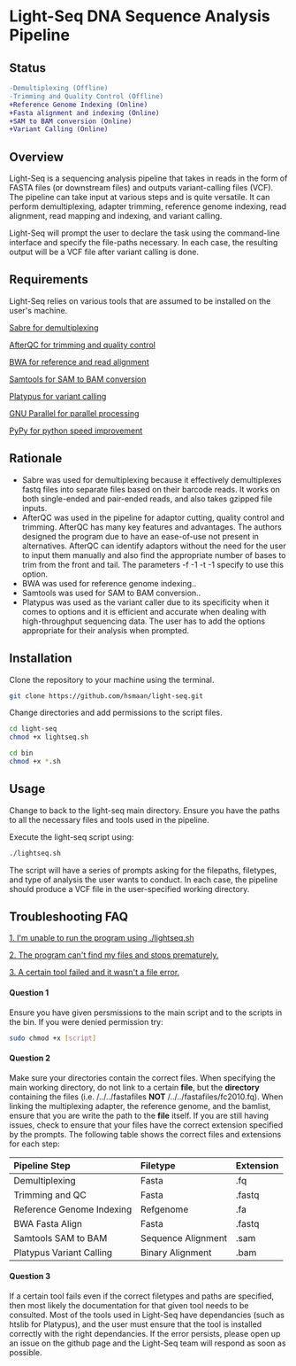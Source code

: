 # Light-Seq DNA Sequence Analysis Pipeline

## Status

```diff
-Demultiplexing (Offline)
-Trimming and Quality Control (Offline)
+Reference Genome Indexing (Online)
+Fasta alignment and indexing (Online)
+SAM to BAM conversion (Online)
+Variant Calling (Online)
``` 


## Overview

Light-Seq is a sequencing analysis pipeline that takes in reads in the form of FASTA files (or downstream files) and outputs variant-calling files (VCF). The pipeline can take input at various steps and is quite versatile. It can perform demultiplexing, adapter trimming, reference genome indexing, read alignment, read mapping and indexing, and variant calling. 

Light-Seq will prompt the user to declare the task using the command-line interface and specify the file-paths necessary. In each case, the resulting output will be a VCF file after variant calling is done. 

## Requirements

Light-Seq relies on various tools that are assumed to be installed on the user's machine.

[Sabre for demultiplexing](https://github.com/najoshi/sabre)

[AfterQC for trimming and quality control](https://github.com/OpenGene/AfterQC)

[BWA for reference and read alignment](https://github.com/lh3/bwa)

[Samtools for SAM to BAM conversion](http://www.htslib.org/)

[Platypus for variant calling](https://github.com/andyrimmer/Platypus)

[GNU Parallel for parallel processing](https://www.gnu.org/software/parallel/)

[PyPy for python speed improvement](https://pypy.org/download.html)

## Rationale


* Sabre was used for demultiplexing because it effectively demultiplexes fastq files into separate files based on their barcode reads. It works on both single-ended and pair-ended reads, and also takes gzipped file inputs.
* AfterQC was used in the pipeline for adaptor cutting, quality control and trimming. AfterQC has many key features and advantages. The authors designed the program due to have an ease-of-use not present in alternatives. AfterQC can identify adaptors without the need for the user to input them manually and also find the appropriate number of bases to trim from the front and tail. The parameters -f -1 -t -1 specify to use this option.
* BWA was used for reference genome indexing..
* Samtools was used for SAM to BAM conversion..
* Platypus was used as the variant caller due to its specificity when it comes to options and it is efficient and accurate when dealing with high-throughput sequencing data. The user has to add the options appropriate for their analysis when prompted. 

## Installation

Clone the repository to your machine using the terminal.

```bash
git clone https://github.com/hsmaan/light-seq.git
```

Change directories and add permissions to the script files.

```bash
cd light-seq
chmod +x lightseq.sh

cd bin
chmod +x *.sh
```

## Usage

Change to back to the light-seq main directory. Ensure you have the paths to all the necessary files and tools used in the pipeline.

Execute the light-seq script using:

```bash
./lightseq.sh
```
The script will have a series of prompts asking for the filepaths, filetypes, and type of analysis the user wants to conduct. In each case, the pipeline should produce a VCF file in the user-specified working directory.

## Troubleshooting FAQ

[1. I'm unable to run the program using ./lightseq.sh](#q1)

[2. The program can't find my files and stops prematurely.](#q2)

[3. A certain tool failed and it wasn't a file error.](#q3)

<a name="q1"></a>

####  Question 1
Ensure you have given persmissions to the main script and to the scripts in the bin. If you were denied permission try:

```bash
sudo chmod +x [script]
```
<a name="q2"></a>

#### Question 2
Make sure your directories contain the correct files. When specifying the main working directory, do not link to a certain      **file**, but the **directory** containing the files (i.e. /../../fastafiles **NOT** /../../fastafiles/fc2010.fq). When linking the multiplexing adapter, the reference genome, and the bamlist, ensure that you are write the path to the **file** itself. If you are still having issues, check to ensure that your files have the correct extension specified by the prompts. The following table shows the correct files and extensions for each step:


 | Pipeline Step        | Filetype           | Extension  |
 | :------------- |:-------------|:-----|
 | Demultiplexing      | Fasta | .fq  |
 | Trimming and QC      | Fasta      | .fastq  |
 | Reference Genome Indexing | Refgenome     | .fa  |
 | BWA Fasta Align | Fasta | .fastq |
 | Samtools SAM to BAM | Sequence Alignment | .sam |
 | Platypus Variant Calling | Binary Alignment | .bam | 
 
<a name="q3"></a>

#### Question 3
If a certain tool fails even if the correct filetypes and paths are specified, then most likely the documentation for that given tool needs to be consulted. Most of the tools used in Light-Seq have dependancies (such as htslib for Platypus), and the user must ensure that the tool is installed correctly with the right dependancies. If the error persists, please open up an issue on the github page and the Light-Seq team will respond as soon as possible. 
